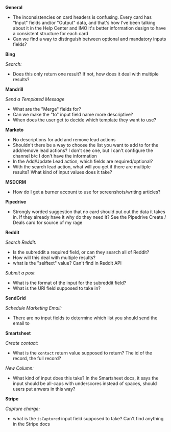 **General**

* The inconsistencies on card headers is confusing. Every card has "Input" fields and/or "Output" data, and that's how I've been talking about it in the Help Center and IMO it's better information design to have a consistent structure for each card
* Can we find a way to distinguish between optional and mandatory inputs fields?

**Bing**

*Search:*

* Does this only return one result? If not, how does it deal with multiple results?

**Mandrill**

*Send a Templated Message*

* What are the "Merge" fields for?   
* Can we make the "to" input field name more descriptive?  
* When does the user get to decide which template they want to use?


**Marketo**

* No descriptions for add and remove lead actions
* Shouldn't there be a way to choose the list you want to add to for the add/remove lead actions? I don't see one, but I can't configure the channel b/c I don't have the information
* In the Add/Update Lead action, which fields are required/optional?
* With the search lead action, what will you get if there are multiple results? What kind of input values does it take?

**MSDCRM**

* How do I get a burner account to use for screenshots/writing articles?

**Pipedrive**

* Strongly worded suggestion that no card should put out the data it takes in. If they already have it why do they need it? See the Pipedrive Create / Deals card for source of my rage

**Reddit**

*Search Reddit:*

* Is the subreddit a required field, or can they search all of Reddit?
* How will this deal with multiple results?
* what is the "selftext" value? Can't find in Reddit API

*Submit a post*

* What is the format of the input for the subreddit field?
* What is the URl field supposed to take in?

**SendGrid**

*Schedule Marketing Email:*

* There are no input fields to determine which list you should send the email to

**Smartsheet**

*Create contact:*

* What is the `contact` return value supposed to return? The id of the record, the full record?

*New Column:*

* What kind of input does this take? In the Smartsheet docs, it says the input should be all-caps with underscores instead of spaces, should users put anwers in this way?

**Stripe**

*Capture charge:*

* what is the `isCaptured` input field supposed to take? Can't find anything in the Stripe docs

